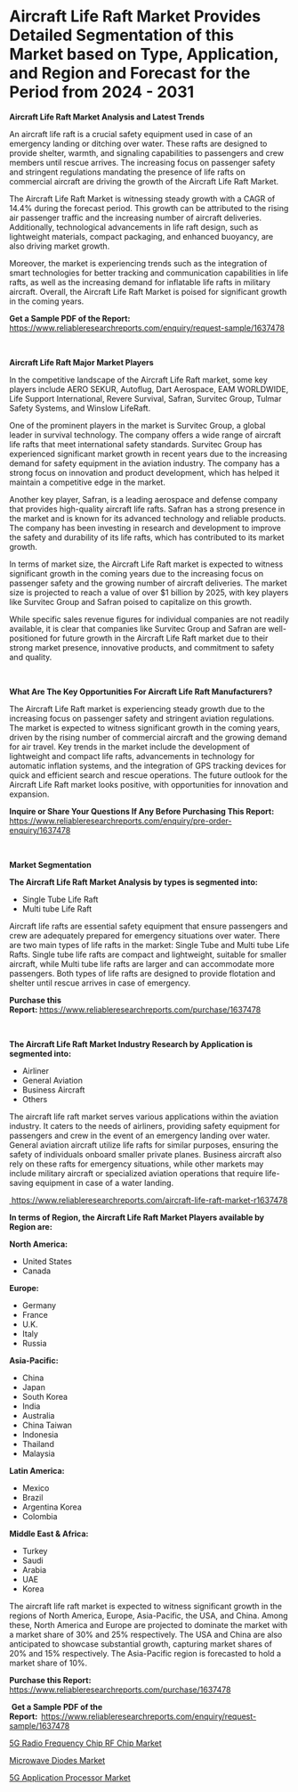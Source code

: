 <p><h1>Aircraft Life Raft Market Provides Detailed Segmentation of this Market based on Type, Application, and Region and Forecast for the Period from 2024 - 2031</h1></p><p><strong>Aircraft Life Raft Market Analysis and Latest Trends</strong></p>
<p><p>An aircraft life raft is a crucial safety equipment used in case of an emergency landing or ditching over water. These rafts are designed to provide shelter, warmth, and signaling capabilities to passengers and crew members until rescue arrives. The increasing focus on passenger safety and stringent regulations mandating the presence of life rafts on commercial aircraft are driving the growth of the Aircraft Life Raft Market.</p><p>The Aircraft Life Raft Market is witnessing steady growth with a CAGR of 14.4% during the forecast period. This growth can be attributed to the rising air passenger traffic and the increasing number of aircraft deliveries. Additionally, technological advancements in life raft design, such as lightweight materials, compact packaging, and enhanced buoyancy, are also driving market growth.</p><p>Moreover, the market is experiencing trends such as the integration of smart technologies for better tracking and communication capabilities in life rafts, as well as the increasing demand for inflatable life rafts in military aircraft. Overall, the Aircraft Life Raft Market is poised for significant growth in the coming years.</p></p>
<p><strong>Get a Sample PDF of the Report:&nbsp;</strong> <a href="https://www.reliableresearchreports.com/enquiry/request-sample/1637478">https://www.reliableresearchreports.com/enquiry/request-sample/1637478</a></p>
<p>&nbsp;</p>
<p><strong>Aircraft Life Raft Major Market Players</strong></p>
<p><p>In the competitive landscape of the Aircraft Life Raft market, some key players include AERO SEKUR, Autoflug, Dart Aerospace, EAM WORLDWIDE, Life Support International, Revere Survival, Safran, Survitec Group, Tulmar Safety Systems, and Winslow LifeRaft.</p><p>One of the prominent players in the market is Survitec Group, a global leader in survival technology. The company offers a wide range of aircraft life rafts that meet international safety standards. Survitec Group has experienced significant market growth in recent years due to the increasing demand for safety equipment in the aviation industry. The company has a strong focus on innovation and product development, which has helped it maintain a competitive edge in the market.</p><p>Another key player, Safran, is a leading aerospace and defense company that provides high-quality aircraft life rafts. Safran has a strong presence in the market and is known for its advanced technology and reliable products. The company has been investing in research and development to improve the safety and durability of its life rafts, which has contributed to its market growth.</p><p>In terms of market size, the Aircraft Life Raft market is expected to witness significant growth in the coming years due to the increasing focus on passenger safety and the growing number of aircraft deliveries. The market size is projected to reach a value of over $1 billion by 2025, with key players like Survitec Group and Safran poised to capitalize on this growth.</p><p>While specific sales revenue figures for individual companies are not readily available, it is clear that companies like Survitec Group and Safran are well-positioned for future growth in the Aircraft Life Raft market due to their strong market presence, innovative products, and commitment to safety and quality.</p></p>
<p>&nbsp;</p>
<p><strong>What Are The Key Opportunities For Aircraft Life Raft Manufacturers?</strong></p>
<p><p>The Aircraft Life Raft market is experiencing steady growth due to the increasing focus on passenger safety and stringent aviation regulations. The market is expected to witness significant growth in the coming years, driven by the rising number of commercial aircraft and the growing demand for air travel. Key trends in the market include the development of lightweight and compact life rafts, advancements in technology for automatic inflation systems, and the integration of GPS tracking devices for quick and efficient search and rescue operations. The future outlook for the Aircraft Life Raft market looks positive, with opportunities for innovation and expansion.</p></p>
<p><strong>Inquire or Share Your Questions If Any Before Purchasing This Report:</strong> <a href="https://www.reliableresearchreports.com/enquiry/pre-order-enquiry/1637478">https://www.reliableresearchreports.com/enquiry/pre-order-enquiry/1637478</a></p>
<p>&nbsp;</p>
<p><strong>Market Segmentation</strong></p>
<p><strong>The Aircraft Life Raft Market Analysis by types is segmented into:</strong></p>
<p><ul><li>Single Tube Life Raft</li><li>Multi tube Life Raft</li></ul></p>
<p><p>Aircraft life rafts are essential safety equipment that ensure passengers and crew are adequately prepared for emergency situations over water. There are two main types of life rafts in the market: Single Tube and Multi tube Life Rafts. Single tube life rafts are compact and lightweight, suitable for smaller aircraft, while Multi tube life rafts are larger and can accommodate more passengers. Both types of life rafts are designed to provide flotation and shelter until rescue arrives in case of emergency.</p></p>
<p><strong>Purchase this Report:&nbsp;</strong><a href="https://www.reliableresearchreports.com/purchase/1637478">https://www.reliableresearchreports.com/purchase/1637478</a></p>
<p>&nbsp;</p>
<p><strong>The Aircraft Life Raft Market Industry Research by Application is segmented into:</strong></p>
<p><ul><li>Airliner</li><li>General Aviation</li><li>Business Aircraft</li><li>Others</li></ul></p>
<p><p>The aircraft life raft market serves various applications within the aviation industry. It caters to the needs of airliners, providing safety equipment for passengers and crew in the event of an emergency landing over water. General aviation aircraft utilize life rafts for similar purposes, ensuring the safety of individuals onboard smaller private planes. Business aircraft also rely on these rafts for emergency situations, while other markets may include military aircraft or specialized aviation operations that require life-saving equipment in case of a water landing.</p></p>
<p><a href="https://www.reliableresearchreports.com/aircraft-life-raft-market-r1637478">&nbsp;https://www.reliableresearchreports.com/aircraft-life-raft-market-r1637478</a></p>
<p><strong>In terms of Region, the Aircraft Life Raft Market Players available by Region are:</strong></p>
<p>
    <p> <strong> North America: </strong>
        <ul>
            <li>United States</li>
            <li>Canada</li>
        </ul>
        </p> 
    <p> <strong> Europe: </strong>
        <ul>
            <li>Germany</li>
            <li>France</li>
            <li>U.K.</li>
            <li>Italy</li>
            <li>Russia</li>
        </ul>
        </p> 
    <p> <strong> Asia-Pacific: </strong>
        <ul>
            <li>China</li>
            <li>Japan</li>
            <li>South Korea</li>
            <li>India</li>
            <li>Australia</li>
            <li>China Taiwan</li>
            <li>Indonesia</li>
            <li>Thailand</li>
            <li>Malaysia</li>
        </ul>
        </p> 
    <p> <strong> Latin America: </strong>
        <ul>
            <li>Mexico</li>
            <li>Brazil</li>
            <li>Argentina Korea</li>
            <li>Colombia</li>
        </ul>
        </p> 
    <p> <strong> Middle East & Africa: </strong>
        <ul>
            <li>Turkey</li>
            <li>Saudi</li>
            <li>Arabia</li>
            <li>UAE</li>
            <li>Korea</li>
        </ul>
    </p>
    </p>
<p><p>The aircraft life raft market is expected to witness significant growth in the regions of North America, Europe, Asia-Pacific, the USA, and China. Among these, North America and Europe are projected to dominate the market with a market share of 30% and 25% respectively. The USA and China are also anticipated to showcase substantial growth, capturing market shares of 20% and 15% respectively. The Asia-Pacific region is forecasted to hold a market share of 10%.</p></p>
<p><strong>Purchase this Report: </strong><a href="https://www.reliableresearchreports.com/purchase/1637478">https://www.reliableresearchreports.com/purchase/1637478</a></p>
<p>&nbsp;<strong>Get a Sample PDF of the Report:&nbsp;&nbsp;</strong><a href="https://www.reliableresearchreports.com/enquiry/request-sample/1637478">https://www.reliableresearchreports.com/enquiry/request-sample/1637478</a></p>
<p><strong></strong></p>
<p><p><a href="https://full-wildebeest-80b.notion.site/5G-Radio-Frequency-Chip-RF-Chip-Market-Research-Report-Its-History-and-Forecast-2024-to-2031-6af895585ce14302a053615046b41f5d">5G Radio Frequency Chip RF Chip Market</a></p><p><a href="https://pretty-mail-caf.notion.site/Microwave-Diodes-Market-Trends-and-Market-Analysis-forecasted-for-period-2024-2031-eb9cfbbf8ef34ad3b7773f132cbff694">Microwave Diodes Market</a></p><p><a href="https://flame-sidecar-702.notion.site/5G-Application-Processor-Market-Insight-Market-Trends-Growth-Forecasted-from-2024-TO-2031-a9852bca70624801a3a663c39fc54186">5G Application Processor Market</a></p></p>